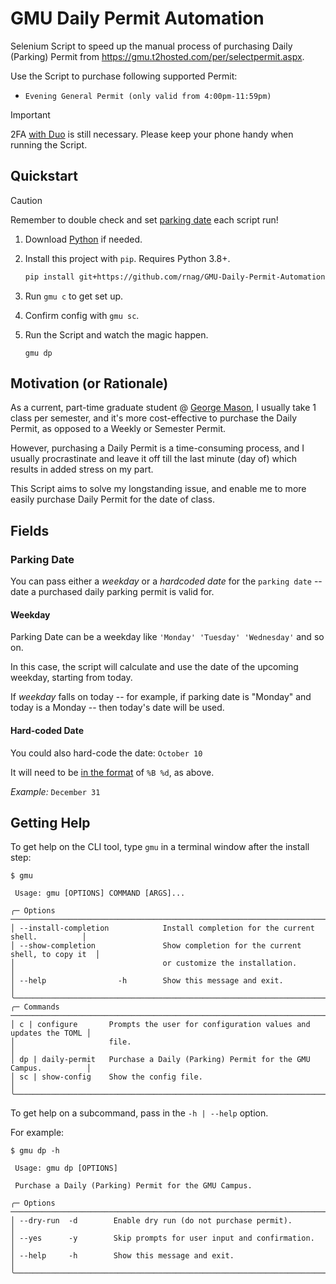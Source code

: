 # GMU Daily Permit Automation

Selenium Script to speed up the manual process of purchasing
Daily (Parking) Permit from https://gmu.t2hosted.com/per/selectpermit.aspx.

Use the Script to purchase following supported Permit:
* `Evening General Permit (only valid from 4:00pm-11:59pm)`

> [!IMPORTANT]
> 2FA [with Duo](https://duo.com/) is still necessary. 
> Please keep your phone handy when running the Script.

## Quickstart

> [!CAUTION]
> Remember to double check and set [parking date](#parking-date) each script run!

1. Download [Python](https://www.python.org/downloads/) if needed.
2. Install this project with `pip`. Requires Python 3.8+.
    ```sh
    pip install git+https://github.com/rnag/GMU-Daily-Permit-Automation.git
    ```
3. Run `gmu c` to get set up.
4. Confirm config with `gmu sc`.
5. Run the Script and watch the magic happen.

   ```shell
   gmu dp
   ```

## Motivation (or Rationale)

As a current, part-time graduate student @ [George Mason](https://www.gmu.edu/), I usually take 1 class per semester,
and it's more cost-effective to purchase the Daily Permit, as opposed to a Weekly or Semester Permit.

However, purchasing a Daily Permit is a time-consuming process, and I usually procrastinate and leave it off till
the last minute (day of) which results in added stress on my part.

This Script aims to solve my longstanding issue, and enable me to more easily
purchase Daily Permit for the date of class.

## Fields

### Parking Date

You can pass either a *weekday* or a *hardcoded date* for the `parking date` -- date a purchased daily parking permit is valid for.

#### Weekday

Parking Date can be a weekday like `'Monday' 'Tuesday' 'Wednesday'` and so on.

In this case, the script will calculate and use the date of the upcoming weekday, starting from today.

If *weekday* falls on today -- for example, if parking date is "Monday" and today is
a Monday -- then today's date will be used.

#### Hard-coded Date

You could also hard-code the date: `October 10`

It will need to be [in the format](https://docs.python.org/3/library/datetime.html#strftime-and-strptime-format-codes) of `%B %d`, as above. 

_Example:_ `December 31`

## Getting Help

To get help on the CLI tool, type `gmu` in a terminal window
after the install step:

```console
$ gmu

 Usage: gmu [OPTIONS] COMMAND [ARGS]...

╭─ Options ──────────────────────────────────────────────────────────────────────────╮
│ --install-completion            Install completion for the current shell.          │
│ --show-completion               Show completion for the current shell, to copy it  │
│                                 or customize the installation.                     │
│ --help                -h        Show this message and exit.                        │
╰────────────────────────────────────────────────────────────────────────────────────╯
╭─ Commands ─────────────────────────────────────────────────────────────────────────╮
│ c | configure       Prompts the user for configuration values and updates the TOML │
│                     file.                                                          │
│ dp | daily-permit   Purchase a Daily (Parking) Permit for the GMU Campus.          │
│ sc | show-config    Show the config file.                                          │
╰────────────────────────────────────────────────────────────────────────────────────╯
```

To get help on a subcommand, pass in the `-h | --help` option.

For example:
```
$ gmu dp -h

 Usage: gmu dp [OPTIONS]

 Purchase a Daily (Parking) Permit for the GMU Campus.

╭─ Options ──────────────────────────────────────────────────────────────────────────╮
│ --dry-run  -d        Enable dry run (do not purchase permit).                      │
│ --yes      -y        Skip prompts for user input and confirmation.                 │
│ --help     -h        Show this message and exit.                                   │
╰────────────────────────────────────────────────────────────────────────────────────╯
```
